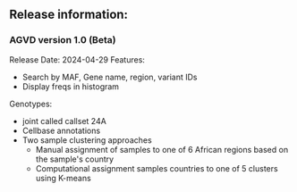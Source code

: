 ## Release information:

### AGVD version 1.0 (Beta)
Release Date:	2024-04-29 
Features:
 - Search by MAF, Gene name, region, variant IDs
 - Display freqs in histogram

Genotypes: 
 - joint called callset 24A 
 - Cellbase annotations
 - Two sample clustering approaches
   - Manual assignment of samples to one of 6 African regions based on the sample's country 
   - Computational assignment samples countries to one of 5 clusters using K-means


